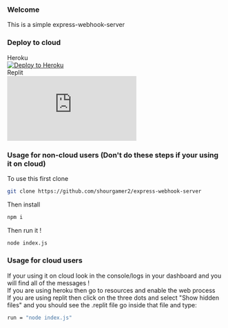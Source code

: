 ### Welcome
This is a simple express-webhook-server 
### Deploy to cloud
Heroku <br>
[![Deploy to Heroku](https://www.herokucdn.com/deploy/button.svg)](https://heroku.com/deploy?template=https://github.com/shourgamer2/express-webhook-server) <br>
Replit <br>
[![Run on Repl.it](https://repl.it/badge/github/plibither8/2048.cpp)](https://repl.it/github/shourgamer2/express-webhook-server) <br>
### Usage for non-cloud users (Don't do these steps if your using it on cloud)
To use this first clone
```sh
git clone https://github.com/shourgamer2/express-webhook-server
```
Then install
```sh
npm i 
```
Then run it !
```sh
node index.js
```
### Usage for cloud users
If your using it on cloud look in the console/logs in your dashboard and you will find all of the messages ! <br>
If you are using heroku then go to resources and enable the web process <br>
If you are using replit then click on the three dots and select "Show hidden files" and you should see the .replit file go inside that file and type: <br>
```sh
run = "node index.js"
```
